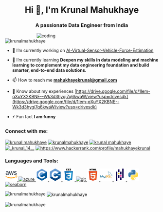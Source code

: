 <h1 align="center">Hi 👋, I'm Krunal Mahukhaye</h1>
<h3 align="center">A passionate Data Engineer from India</h3>

<img align="right" alt="coding" width ="400"  src ="https://camo.githubusercontent.com/4d9f5ecceb711eec6e2018f38a5677dc657c9738d4a65ba3b928c41c0a45b439/68747470733a2f2f6d69726f2e6d656469756d2e636f6d2f6d61782f313336302f302a37513379765349765f7430696f4a2d5a2e676966"> </img>

<p align="left"> <img src="https://komarev.com/ghpvc/?username=krunalmahukhaye&label=Profile%20views&color=0e75b6&style=flat" alt="krunalmahukhaye" /> </p>

- 🔭 I’m currently working on [AI-Virtual-Sensor-Vehicle-Force-Estimation](https://colab.research.google.com/drive/183raoQARTlhawIwRxa6LOXmwbXOcUil5)

- 🌱 I’m currently learning **Deepen my skills in data modeling and machine learning to complement my data engineering foundation and build smarter, end-to-end data solutions.**

- 📫 How to reach me **mahukhayekrunal@gmail.com**

- 📄 Know about my experiences [https://drive.google.com/file/d/1Iem-qXuYX2KBNE--Wk3d3hygi7q6kwaW/view?usp=drivesdk](https://drive.google.com/file/d/1Iem-qXuYX2KBNE--Wk3d3hygi7q6kwaW/view?usp=drivesdk)

- ⚡ Fun fact **I am funny**

<h3 align="left">Connect with me:</h3>
<p align="left">
<a href="https://linkedin.com/in/krunal mahukhaye" target="blank"><img align="center" src="https://raw.githubusercontent.com/rahuldkjain/github-profile-readme-generator/master/src/images/icons/Social/linked-in-alt.svg" alt="krunal mahukhaye" height="30" width="40" /></a>
<a href="https://kaggle.com/krunalmahukhaye" target="blank"><img align="center" src="https://raw.githubusercontent.com/rahuldkjain/github-profile-readme-generator/master/src/images/icons/Social/kaggle.svg" alt="krunalmahukhaye" height="30" width="40" /></a>
<a href="https://fb.com/krunal mahukhaye" target="blank"><img align="center" src="https://raw.githubusercontent.com/rahuldkjain/github-profile-readme-generator/master/src/images/icons/Social/facebook.svg" alt="krunal mahukhaye" height="30" width="40" /></a>
<a href="https://instagram.com/_krunal_14__" target="blank"><img align="center" src="https://raw.githubusercontent.com/rahuldkjain/github-profile-readme-generator/master/src/images/icons/Social/instagram.svg" alt="_krunal_14__" height="30" width="40" /></a>
<a href="https://www.hackerrank.com/https://www.hackerrank.com/profile/mahukhayekrunal" target="blank"><img align="center" src="https://raw.githubusercontent.com/rahuldkjain/github-profile-readme-generator/master/src/images/icons/Social/hackerrank.svg" alt="https://www.hackerrank.com/profile/mahukhayekrunal" height="30" width="40" /></a>
</p>

<h3 align="left">Languages and Tools:</h3>
<p align="left"> <a href="https://aws.amazon.com" target="_blank" rel="noreferrer"> <img src="https://raw.githubusercontent.com/devicons/devicon/master/icons/amazonwebservices/amazonwebservices-original-wordmark.svg" alt="aws" width="40" height="40"/> </a> <a href="https://azure.microsoft.com/en-in/" target="_blank" rel="noreferrer"> <img src="https://www.vectorlogo.zone/logos/microsoft_azure/microsoft_azure-icon.svg" alt="azure" width="40" height="40"/> </a> <a href="https://www.cprogramming.com/" target="_blank" rel="noreferrer"> <img src="https://raw.githubusercontent.com/devicons/devicon/master/icons/c/c-original.svg" alt="c" width="40" height="40"/> </a> <a href="https://www.w3schools.com/cpp/" target="_blank" rel="noreferrer"> <img src="https://raw.githubusercontent.com/devicons/devicon/master/icons/cplusplus/cplusplus-original.svg" alt="cplusplus" width="40" height="40"/> </a> <a href="https://www.w3schools.com/css/" target="_blank" rel="noreferrer"> <img src="https://raw.githubusercontent.com/devicons/devicon/master/icons/css3/css3-original-wordmark.svg" alt="css3" width="40" height="40"/> </a> <a href="https://git-scm.com/" target="_blank" rel="noreferrer"> <img src="https://www.vectorlogo.zone/logos/git-scm/git-scm-icon.svg" alt="git" width="40" height="40"/> </a> <a href="https://www.w3.org/html/" target="_blank" rel="noreferrer"> <img src="https://raw.githubusercontent.com/devicons/devicon/master/icons/html5/html5-original-wordmark.svg" alt="html5" width="40" height="40"/> </a> <a href="https://www.mysql.com/" target="_blank" rel="noreferrer"> <img src="https://raw.githubusercontent.com/devicons/devicon/master/icons/mysql/mysql-original-wordmark.svg" alt="mysql" width="40" height="40"/> </a> <a href="https://pandas.pydata.org/" target="_blank" rel="noreferrer"> <img src="https://raw.githubusercontent.com/devicons/devicon/2ae2a900d2f041da66e950e4d48052658d850630/icons/pandas/pandas-original.svg" alt="pandas" width="40" height="40"/> </a> <a href="https://www.python.org" target="_blank" rel="noreferrer"> <img src="https://raw.githubusercontent.com/devicons/devicon/master/icons/python/python-original.svg" alt="python" width="40" height="40"/> </a> <a href="https://seaborn.pydata.org/" target="_blank" rel="noreferrer"> <img src="https://seaborn.pydata.org/_images/logo-mark-lightbg.svg" alt="seaborn" width="40" height="40"/> </a> </p>

<p><img align="left" src="https://github-readme-stats.vercel.app/api/top-langs?username=krunalmahukhaye&show_icons=true&locale=en&layout=compact" alt="krunalmahukhaye" /></p>

<p>&nbsp;<img align="center" src="https://github-readme-stats.vercel.app/api?username=krunalmahukhaye&show_icons=true&locale=en" alt="krunalmahukhaye" /></p>

<p><img align="center" src="https://github-readme-streak-stats.herokuapp.com/?user=krunalmahukhaye&" alt="krunalmahukhaye" /></p>
